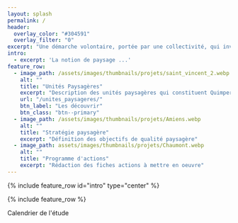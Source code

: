 ```yaml
---
layout: splash
permalink: /
header:
  overlay_color: "#304591"
  overlay_filter: "0"
excerpt: "Une démarche volontaire, portée par une collectivité, qui invite les acteurs de son territoire à porter un nouveau regard sur son territoire, ses ressources et ses fonctionnalités."
intro: 
  - excerpt: 'La notion de paysage ...'
feature_row:
  - image_path: /assets/images/thumbnails/projets/saint_vincent_2.webp
    alt: ""
    title: "Unités Paysagères"
    excerpt: "Description des unités paysagères qui constituent Quimper"
    url: "/unites_paysageres/"
    btn_label: "Les découvrir"
    btn_class: "btn--primary"
  - image_path: /assets/images/thumbnails/projets/Amiens.webp
    alt: ""
    title: "Stratégie paysagère"
    excerpt: "Définition des objectifs de qualité paysagère"
  - image_path: assets/images/thumbnails/projets/Chaumont.webp
    alt: ""
    title: "Programme d'actions"
    excerpt: "Rédaction des fiches actions à mettre en oeuvre"
---
```



{% include feature_row id="intro" type="center" %}

{% include feature_row %}

Calendrier de l'étude

<div id="map"></div>

<script>

var osm = L.tileLayer('https://tile.openstreetmap.org/{z}/{x}/{y}.png', {
    maxZoom: 19,
    attribution: '© OpenStreetMap'
});

var map = L.map('map', {
    center: [47.99483, -4.08923],
    zoom: 12,
    layers: [osm]
});

{%- for unite in site.unites_paysageres -%}
    {% if unite.location.latitude and unite.location.longitude %}
        L.marker([ {{unite.location.latitude}}, {{unite.location.longitude}} ])
         .bindPopup(L.popup({maxWidth:500}).setContent('{{unite.title}}<br><a href="{{ unite.url | relative_url }}">Détails</a>'))
         .addTo(map);
    {% endif %}
{% endfor %}

</script>